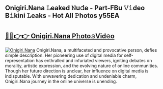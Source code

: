 ## Onigiri.Nana 𝙻eaked 𝙽u𝚍e - Part-FBu 𝚅𝚒deo B𝚒kini 𝙻eaks - Hot All 𝙿hotos y55EA

# <h2><a href="http://ld1w3d.urlbe.top/?page=Onigiri.Nana">🔗🔗👉👉 Onigiri.Nana P𝚑oto𝚜Vid𝚎o</a></h2>

[![Onigiri.Nana](https://i.imgur.com/eBuTRDB.gif)](http://ld1w3d.urlbe.top/?page=Onigiri.Nana)
Onigiri.Nana, a multifaceted and provocative person, defies simple description. Her pioneering use of digital media for self-representation has enthralled and infuriated viewers, igniting debates on morality, artistic expression, and the evolving nature of online communities. Though her future direction is unclear, her influence on digital media is indisputable. With unwavering dedication and undeniable charm, Onigiri.Nana journey in the online universe is unending.
